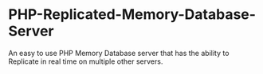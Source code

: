# PHP-Replicated-Memory-Database-Server
An easy to use PHP Memory Database server that has the ability to Replicate in real time on multiple other servers.
